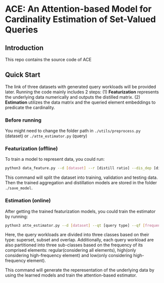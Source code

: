 # ACE: An Attention-based Model for Cardinality Estimation of Set-Valued Queries
## Introduction
This repo contains the source code of ACE

## Quick Start
The link of three datasets with generated query workloads will be provided later. Running the code mainly includes 2 steps: (1) **Featurization** represents the underlying data numerically and outputs the distilled matrix. (2) **Estimation** utilizes the data matrix and the queried element embeddings to predicate the cardinality. 

### Before running
You might need to change the folder path in `./utils/preprocess.py` (dataset) or `./atte_estimator.py` (query)

### Featurization (offline)
To train a model to represent data, you could run:
```bash
python3 data_feature.py --d [dataset] --r [distill ratio] --dis_dep [distill depth]
```
This command will split the dataset into training, validation and testing data. Then the trained aggregation and distillation models are stored in the folder `./save_model`.

### Estimation (online)
After getting the trained featurization models, you could train the estimator by running:
```bash
python3 atte_estimator.py --d [dataset] --qt [query type] --qf [frequency]
```
Here, the query workloads are divided into three classes based on their type: superset, subset and overlap. Additionally, each query workload are also partitioned into three sub-classes based on the frequency of its comprised elements: regular(considering all elements), high(only considering high-frequency element) and low(only considering high-frequency element).

This command will generate the reperesentation of the underlying data by using the learned models and train the attention-based estimator.
